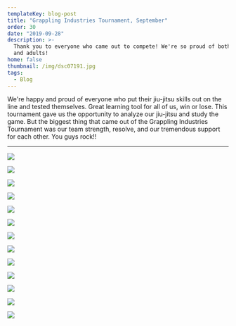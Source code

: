 ```yaml
---
templateKey: blog-post
title: "Grappling Industries Tournament, September"
order: 30
date: "2019-09-28"
description: >-
  Thank you to everyone who came out to compete! We're so proud of both children
  and adults!
home: false
thumbnail: /img/dsc07191.jpg
tags:
  - Blog
---
```


We're happy and proud of everyone who put their jiu-jitsu skills out on the line and tested themselves. Great learning tool for all of us, win or lose. This tournament gave us the opportunity to analyze our jiu-jitsu and study the game. But the biggest thing that came out of the Grappling Industries Tournament was our team strength, resolve, and our tremendous support for each other. You guys rock!!

---

![](/img/dsc07191.jpg)

![](/img/ais07937_easy-resize.com.jpg)

![](/img/dsc07168_easy-resize.com.jpg)

![](/img/grapplingindustriesais07924_easy-resize.com.jpg)

![](/img/dsc07210_easy-resize.com.jpg)

![](/img/grapplingindustriesais08163_easy-resize.com.jpg)

![](/img/dsc07038_easy-resize.com.jpg)

![](/img/grapplingindustriesais08224_easy-resize.com.jpg)

![](/img/dsc07131_easy-resize.com.jpg)

![](/img/dsc07044_easy-resize.com.jpg)

![](/img/dsc07105_easy-resize.com.jpg)

![](/img/grapplingindustriesais08015_easy-resize.com.jpg)

![](/img/dsc07074_easy-resize.com.jpg)
